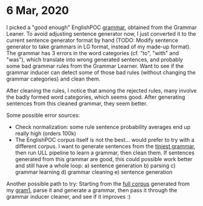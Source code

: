 # 6 Mar, 2020

I picked a "good enough" EnglishPOC [grammar](http://88.99.210.144/data/clustering_2019/POC-English-2018-12-31/POC-English-Amb_R=6-Weight=6:R-mst-weight=+1:R_cDRKd_gen-rules/dict_26C_2018-12-31_0006.4.0.dict),
obtained from the Grammar Leaner.
To avoid adjusting sentence generator now, I just converted it to the current sentence
generator format by hand (TODO: Modify sentence generator to take grammars in LG
format, instead of my made-up format).
The grammar has 3 errors in the word categories (cf. "to", "with" and "was"), 
which translate into wrong generated sentences, and probably some bad grammar rules
from the Grammar Learner.
Want to see if the grammar inducer can detect some of those bad rules (without 
changing
the grammar categories) and clean them.

After cleaning the rules, I notice that among the rejected rules, many involve
the badly formed word categories, which seems good.
After generating sentences from this cleaned grammar, they seem better.


Some possible error sources:
- Check normalization: some rule sentence probability averages end up really high
(orders 100k)
- The EnglishPOC corpus itself is not the best... would prefer to try with a different
corpus. 
I want to generate sentences from the [tiniest grammar](grammars/tiniest.dict),
then run ULL pipeline to learn a grammar, then clean them. 
If sentences generated from this grammar are good, this could possible work better
and still have a whole loop: 
a) sentence generation
b) parsing
c) grammar learning
d) grammar cleaning
e) sentence generation

Another possible path to try:
Starting from the [full corpus](grammars/gram1_full.corpus) generated from my 
[gram1](grammars/gram1.grammar), parse it and generate a grammar, then pass
it through the grammar inducer cleaner, and see if it improves :)

